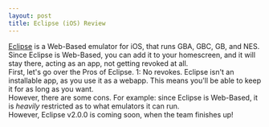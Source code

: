 ```yaml
---
layout: post
title: Eclipse (iOS) Review
---
```


[Eclipse](https://eclipseemu.me) is a Web-Based emulator for iOS, that runs GBA, GBC, GB, and NES. Since Eclipse is Web-Based, you can add it to your homescreen, and it will stay there, acting as an app, not getting revoked at all. <br>
First, let's go over the Pros of Eclipse. 1: No revokes. Eclipse isn't an installable app, as you use it as a webapp. This means you'll be able to keep it for as long as you want. <br>
However, there are some cons. For example: since Eclipse is Web-Based, it is <i>heavily</i> restricted as to what emulators it can run. <br>
However, Eclipse v2.0.0 is coming soon, when the team finishes up!
